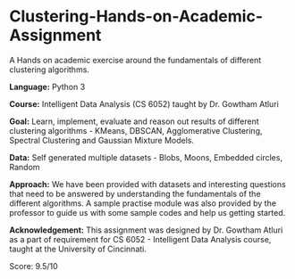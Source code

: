 # Clustering-Hands-on-Academic-Assignment

A Hands on academic exercise around the fundamentals of different clustering algorithms.

**Language:** Python 3

**Course:** Intelligent Data Analysis (CS 6052) taught by Dr. Gowtham Atluri

**Goal:** Learn, implement, evaluate and reason out results of different 
clustering algorithms - KMeans, DBSCAN, Agglomerative Clustering, Spectral Clustering and Gaussian Mixture Models.

**Data:** Self generated multiple datasets - Blobs, Moons, Embedded circles, Random

**Approach:** We have been provided with datasets and interesting questions that need to be answered by understanding the fundamentals of the different algorithms. 
A sample practise module was also provided by the professor to guide us with some sample codes and help us getting started.

**Acknowledgement:** This assignment was designed by Dr. Gowtham Atluri as a part of requirement for CS 6052 - Intelligent Data Analysis course, taught at the University of Cincinnati.

Score: 9.5/10
